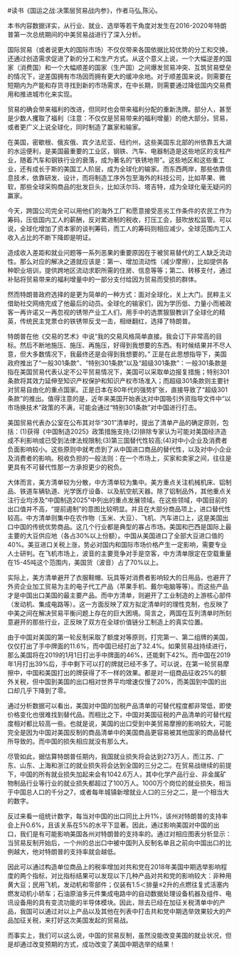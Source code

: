#读书《国运之战:决策层贸易战内参》，作者马弘,陈沁。

本书内容数据详实，从行业、就业、选举等若干角度对发生在2016-2020年特朗普第一次总统期间的中美贸易战进行了深入分析。

国际贸易（或者说更大的国际市场）不仅仅带来各国依据比较优势的分工和交换，还通过创造需求促进了新的分工和生产方式。从这个意义上说，一个大幅逆差的国家（消费国）和一个大幅顺差的国家（生产国）之间爆发贸易冲突、互筑贸易壁垒的情况下，逆差国拥有市场因而拥有更大的缓冲余地。对于顺差国来说，则需要在短期内为产能和存货寻找到新的市场需求，在中长期，则需要通过降低国内交易费用和推进城市化来实现。

贸易的确会带来福利的改进，但同时也会带来福利分配的重新洗牌。部分人，甚至是少数人攫取了福利（注意：不仅仅是贸易带来的福利增量）的绝大部分。贸易，或者更广义上说全球化，同时制造了赢家和输家。

在美国，密歇根、俄亥俄、宾夕法尼亚、纽约州，这些美国东北部的州依靠五大湖的水运便利，是美国最重要的工业区，钢铁、汽车、电器制造是这些地区的支柱产业，随着汽车和钢铁行业的衰落，成为著名的“铁锈地带”。这些地区和这些重工业，还有成长于斯的美国工人阶层，成为全球化的输家。而东西两岸，那些依靠信息技术，依靠研发、设计，而将制造工序外包至海外的科技公司，比如苹果、微软，那些全球采购商品的批发巨头，比如沃尔玛、塔吉特，成为全球化毫无疑问的赢家。

今天，跨国公司完全可以用他们的海外工厂和愿意接受恶劣工作条件的农民工作为筹码，压低国内工人的薪酬，反对累进制的税收，打压工会，鼓吹放松监管。可以说，全球化增加了资本家的谈判筹码，而工人的筹码则相应减少。全球范围内工人收入占比的不断下降即是明证。

造成收入差距和就业问题等一系列恶果的重要原因在于被贸易替代的工人缺乏流动性。那么对应的解决之道就应该是：第一、增加流动性（减少摩擦），比如提供各种职业培训，提供跨地区流动求职所需的住房、信息等等；第二、转移支付，通过补贴将贸易带来的福利增量中的一部分支付给因为贸易而受损的群体。

然而特朗普政府选择的是更为简单的一种方式：面对全球化，关上大门。民粹主义借助社交网络完成了他最后的动员。全球化的输家们，因为学历低、力量小而被政客一再许诺又一再忽视的锈带产业工人们，用手中的选票狠狠教训了全球化的精英，传统民主党票仓的铁锈带反戈一击，相继翻红，选择了特朗普。

特朗普在他《交易的艺术》中说“我的交易风格简单直接。我会订下非常高的目标。然后不断地施压、施压、再施压，好得到我想要的东西。有时候结果并不尽人意，但大多数情况下，我最终还是会得到我想要的。” 正是在此思想指导下，美国政府推出了“一般301条款”、“特别301条款”以及“超级301条款”：一般301条款是指在美国贸易代表认定不公平贸易情况下，美国可以采取单边报复措施；特别301条款将其效力延伸至知识产权保护和知识产权市场准入；而超级301条款则主要针对贸易自由化的重点国家。正是日本在80年代的强势扩张，直接导致了“超级301条款”的推出。值得注意的是，近年来美国开始表达对中国吸引外资指导文件中“以市场换技术”政策的不满，可能会通过“特别301条款”对中国进行打击。

美国贸易代表办公室在公布其对华“301”清单时，提出了清单产品的确定原则，包括：(1)获得《中国制造2025》政策措施支持;(2)排除专家认为可能对美国经济造成不利影响或已受到法律法规限制;(3)第三国替代性较高;(4)对中小企业及消费者负面影响较小。这些原则中就考虑到了从中国进口商品的替代性，以及对中小企业及消费者的影响。税收负担的一般法则：在一个市场上，买家和卖家之间，往往是更具有不可替代性那一方承担更少的税负。

大体而言，美方清单较为分散，中方清单较为集中。美方重点关注机械机床、铝制品、铁道车辆轨道、光学医疗设备、以及航空航天器。除了铝制品外，其他重点关注行业均涉及“中国制造2025”中列出的重点发展领域。在这些领域，中国目前的出口值并不高，“提前遏制”的意图比较明显。并且在大部分商品项上，进口替代性较高。中方清单则集中在农作物（玉米、大豆）、飞机、汽车进口上，这是美国出口中国的传统优势商品。这几个行业都是典型的寡占市场。美国和巴西是国际上最主要的大豆供应地（各占30%以上份额）。中国从美国进口了全部大豆进口值的40%。美豆进口关税上涨，势必对国内和国际市场价格产生一定影响，需要专业人士研判。在飞机市场上，波音的主要竞争对手是空客，中方清单限定在空载重量在15-45吨这个范围内，美国货（波音）占了70%以上。

实际上，美方清单避开了衣服鞋帽、玩具等对消费者影响较大的日用品，也避开了外资企业加工贸易为主的电子代工产品（苹果手机、戴尔电脑等等）。而这些产品才是中国出口美国的最主要产品。而中方清单，则避开了工业制造的上游核心部件（发动机、集成电路等）。这一方面反映了双方拟定清单时的理性克制，也反映了中美之间在解决贸易平衡问题上存在的巨大困境。简言之，两国在互列清单时所刻意避开的那些行业，正反映了双方在全球价值链分工制造上的真实位置。

由于中国对美国的第一轮反制采取了额度对等原则，打完第一、第二组牌的美国，仅仅打出了手中牌面的11.6%，而中国已经打出了32.4%。如果贸易战持续进行，那么美国将在2019的1月1日打出手中牌面的46%，还能剩下42%。而中国在2019年1月打出39%后，手中剩下可以打的牌就已经不多了。可以说，在第一轮贸易摩擦中，中国和美国打出的牌获得了不一样的效果。都是对一组商品征收25%的额外关税，但中国到美国的出口相对世界平均增速仅慢了20%，而美国到中国的出口却几乎下降到了零。

通过分析数据可以看出，美国对中国的加税产品清单的可替代程度都非常低，即使价格变化也很难找到替代品。而相比之下，中国对美国征税的产品清单的可替代程度相对都比较高一些。也就是说，美国的出口受到中美贸易摩擦的影响较大，可能完全是因为中国对美国反制的商品清单中的美国商品更容易被其他国家的商品替代所导致的。而中国的损失相应就没有那么大。

尽管如此，据估算特朗普任期内，我国就业损失将会达到273万人，而江苏、广东、山东、上海和浙江的就业损失将会达到全国的三分之二。在贸易战继续的前提下，中国的所有就业损失加起来会有1042.6万人，其中化学产品行业、非金属矿物制品行业等行业的就业损失都超过了100万人。1000万个岗位的就业损失，相当于中国总人口的千分之7，或者每年城镇新增就业人口的三分之二，是一个相当大的数字。

反过来看一组统计数字，每当对中国的出口同比上升1%，该州对特朗普的支持率会上升0.6%，且该关系在5%的水平下显著。因此，通过影响美国对中国的出口，我们是有可能影响美国各州对特朗普的支持率的。通过对相应图表分析显示：当贸易反制开始后，一个州的总出口中被中国列入反制名单且之前向中国出口的比例越大，他对特朗普的支持率就会越低。

因此可以通过构造单位商品上的税率增加对共和党在2018年美国中期选举影响程度的两个指标，对比指标结果可以发现以下几种产品对共和党的影响较大：非种用黄大豆；民用飞机，发动机和零部件；仅装有1.5＜排量≤2升的点燃往复式活塞内燃发动机小轿车；石油原油多元件集成电路中的自动数据处理设备机器及组件、电讯设备用的具有变流功能的半导体模块。因此，除去已经在加征关税清单中的产品，我国可以通过对以上产品以及其他在列表中打击共和党中期选举效果较大的产品加征关税，来打好这次美国发起的贸易战。

而事实上，我们可以这么说，中国的贸易反制，虽然没能改变美国的就业状况，但是却通过改变预期的方式，成功改变了美国中期选举的结果！
